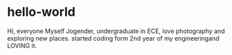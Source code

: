 # hello-world

Hi, everyone
Myself Jogender, undergraduate in ECE, love photography and exploring new places.
started coding form 2nd year of my engineeringand LOVING it.
